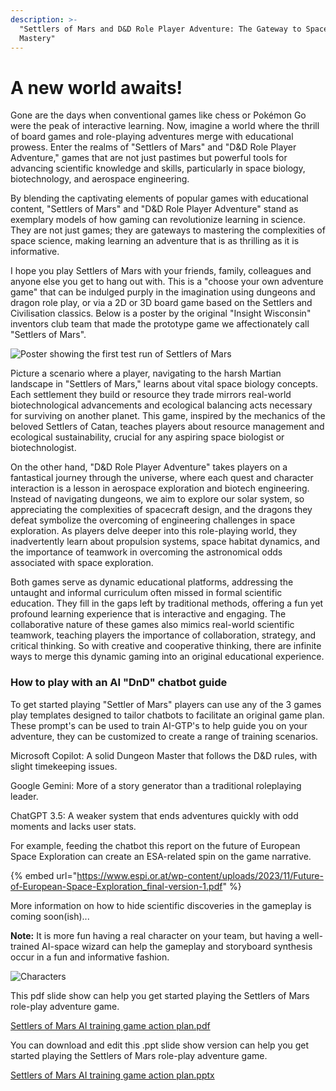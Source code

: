 ```yaml
---
description: >-
  "Settlers of Mars and D&D Role Player Adventure: The Gateway to Space Science
  Mastery"
---
```


# A new world awaits!

Gone are the days when conventional games like chess or Pokémon Go were the peak of interactive learning. Now, imagine a world where the thrill of board games and role-playing adventures merge with educational prowess. Enter the realms of "Settlers of Mars" and "D\&D Role Player Adventure," games that are not just pastimes but powerful tools for advancing scientific knowledge and skills, particularly in space biology, biotechnology, and aerospace engineering.

By blending the captivating elements of popular games with educational content, "Settlers of Mars" and "D\&D Role Player Adventure" stand as exemplary models of how gaming can revolutionize learning in science. They are not just games; they are gateways to mastering the complexities of space science, making learning an adventure that is as thrilling as it is informative.

I hope you play Settlers of Mars with your friends, family, colleagues and anyone else you get to hang out with. This is a "choose your own adventure game" that can be indulged purply in the imagination using dungeons and dragon role play, or via a 2D or 3D board game based on the Settlers and Civilisation classics. Below is a poster by the original "Insight Wisconsin" inventors club team that made the prototype game we affectionately call "Settlers of Mars".

![Poster showing the first test run of Settlers of Mars](Primary\_Poster\_Insight\_Wisconsin.jpeg)

Picture a scenario where a player, navigating to the harsh Martian landscape in "Settlers of Mars," learns about vital space biology concepts. Each settlement they build or resource they trade mirrors real-world biotechnological advancements and ecological balancing acts necessary for surviving on another planet. This game, inspired by the mechanics of the beloved Settlers of Catan, teaches players about resource management and ecological sustainability, crucial for any aspiring space biologist or biotechnologist.

On the other hand, "D\&D Role Player Adventure" takes players on a fantastical journey through the universe, where each quest and character interaction is a lesson in aerospace exploration and biotech engineering. Instead of navigating dungeons, we aim to explore our solar system, so appreciating the complexities of spacecraft design, and the dragons they defeat symbolize the overcoming of engineering challenges in space exploration. As players delve deeper into this role-playing world, they inadvertently learn about propulsion systems, space habitat dynamics, and the importance of teamwork in overcoming the astronomical odds associated with space exploration.

Both games serve as dynamic educational platforms, addressing the untaught and informal curriculum often missed in formal scientific education. They fill in the gaps left by traditional methods, offering a fun yet profound learning experience that is interactive and engaging. The collaborative nature of these games also mimics real-world scientific teamwork, teaching players the importance of collaboration, strategy, and critical thinking. So with creative and cooperative thinking, there are infinite ways to merge this dynamic gaming into an original educational experience.

### How to play with an AI "DnD" chatbot guide

To get started playing "Settler of Mars" players can use any of the 3 games play templates designed to tailor chatbots to facilitate an original game plan. These prompt's can be used to train AI-GTP's to help guide you on your adventure, they can be customized to create a range of training scenarios.

 Microsoft Copilot: A solid Dungeon Master that follows the D&D rules, with slight timekeeping issues.
 
 Google Gemini: More of a story generator than a traditional roleplaying leader.
 
 ChatGPT 3.5: A weaker system that ends adventures quickly with odd moments and lacks user stats.

For example, feeding the chatbot this report on the future of European Space Exploration can create an ESA-related spin on the game narrative.&#x20;

{% embed url="https://www.espi.or.at/wp-content/uploads/2023/11/Future-of-European-Space-Exploration_final-version-1.pdf" %}

More information on how to hide scientific discoveries in the gameplay is coming soon(ish)...

**Note:** It is more fun having a real character on your team, but having a well-trained AI-space wizard can help the gameplay and storyboard synthesis occur in a fun and informative fashion.

![Characters](Characters/space\_characters.webp)

This pdf slide show can help you get started playing the Settlers of Mars role-play adventure game.&#x20;

[Settlers of Mars AI training game action plan.pdf](https://github.com/dr-richard-barker/Settlers\_of\_Mars\_3D\_LLM/files/14726128/Settlers.of.Mars.AI.training.game.action.plan.pdf)



You can download and edit this .ppt slide show version can help you get started playing the Settlers of Mars role-play adventure game.&#x20;

[Settlers of Mars AI training game action plan.pptx](https://github.com/dr-richard-barker/Settlers\_of\_Mars\_3D\_LLM/files/14726129/Settlers.of.Mars.AI.training.game.action.plan.pptx)
